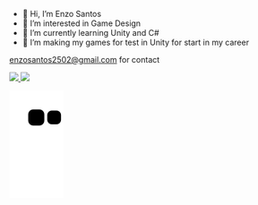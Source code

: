 - 👋 Hi, I’m Enzo Santos
- 👀 I’m interested in Game Design
- 🌱 I’m currently learning Unity and C#
- 💞️ I’m making my games for test in Unity for start in my career

enzosantos2502@gmail.com for contact

<div>
  <a href="https://github.com/EnzoMSantos">
  <img height="180em" src="https.github-readme-stats.vercel.app/api?username=EnzoMSantos&show_icons=true&theme=dracula&iclude_all_commits=true&count_private=true"/>
  <img height="180em" src="https.github-readme-stats.vercel.app/api/top-langs/?username=EnzoMSantos&layout=compact&langs_count=16&theme=dracula"/>
</div>


![Snake animation](https://github.com/EnzoMSantos/EnzoMsantos/blob/output/github-contribution-grid-snake.svg)

